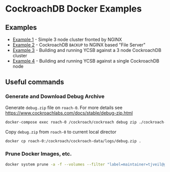 # CockroachDB Docker Examples

## Examples
* [Example 1](example-1/README.md) - Simple 3 node cluster fronted by NGINX
* [Example 2](example-2/README.md) - CockroachDB `BACKUP` to NGINX based "File Server"
* [Example 3](example-3/README.md) - Building and running YCSB against a 3 node CockroachDB cluster
* [Example 4](example-4/README.md) - Building and running YCSB against a single CockroachDB node


## Useful commands

### Generate and Download Debug Archive
Generate `debug.zip` file on `roach-0`.  For more details see https://www.cockroachlabs.com/docs/stable/debug-zip.html
```bash
docker-compose exec roach-0 /cockroach/cockroach debug zip ./cockroach-data/logs/debug.zip --insecure
```

Copy `debug.zip` from `roach-0` to current local director
```bash
docker cp roach-0:/cockroach/cockroach-data/logs/debug.zip .
```

### Prune Docker Images, etc.
```bash
docker system prune -a -f --volumes --filter "label=maintainer=tjveil@gmail.com"
```

